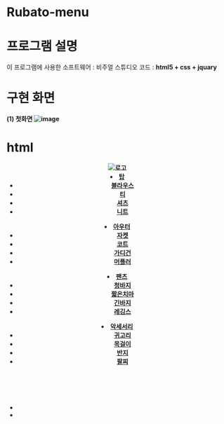 # Rubato-menu

# 프로그램 설명
이 프로그램에 사용한 소프트웨어 : 비주얼 스튜디오 코드 : <b> html5 + css + jquary <b>

# 구현 화면
(1) 첫화면 
![image](https://user-images.githubusercontent.com/81358269/161183879-f66ad895-c157-4a9e-b5c7-6f1cd98f2e1b.png)

# html 
    
<!DOCTYPE html>
<html lang="en">
<head>
    <meta charset="UTF-8">
    <meta http-equiv="X-UA-Compatible" content="IE=edge">
    <meta name="viewport" content="width=device-width, initial-scale=1.0">
    <title>Rubato 0407</title>
    <link rel="stylesheet" href="./css/style.css">
    <script src="./script/jquery-1.12.3.js" defer ></script>
    <script src="./script/script.js" defer ></script>
</head>
<body>
    <div id="page">
        <header>
            <div id="logo"><img src="./images/logo.png" alt="로고">
            </div>
            <div id="top">
                <div class="main-menu">
                    <li>
                        <a href="#">탑</a>
                        <ul class="sub">
                            <li><a href="#">블라우스</a></li>
                            <li><a href="#">티</a></li>
                            <li><a href="#">셔츠</a></li>
                            <li><a href="#">니트</a></li>
                        </ul>
                    </li>
                <li>
                    <a href="#">아우터</a>
                    <ul class="sub">
                        <li><a href="#">자켓</a></li>
                        <li><a href="#">코트</a></li>
                        <li><a href="#">가디건</a></li>
                        <li><a href="#">머플러</a></li>
                    </ul>
                </li>
                <li>
                    <a href="#">팬츠</a>
                    <ul class="sub">
                        <li><a href="#">청바지</a></li>
                        <li><a href="#">짧은치마</a></li>
                        <li><a href="#">긴바지</a></li>
                        <li><a href="#">레깅스</a></li>
                    </ul>
                </li>
                <li>
                    <a href="#">악세서리</a>
                    <ul class="sub">
                        <li><a href="#">귀고리</a></li>
                        <li><a href="#">목걸이</a></li>
                        <li><a href="#">반지</a></li>
                        <li><a href="#">팔찌</a></li>
                    </ul>
                </li>
                </div>
            </div>
        </header>
        <div class="clear"></div>
        <section>
            <div class="imgs">
                <img src="./images/main_img.png" alt="">
                <img src="./images/main_img2.png" alt="">
                <img src="./images/main_img3.png" alt="">
                <img src="./images/main_img4.png" alt="">
                <img src="./images/main_img5.png" alt="">
            </div>
        </section>
        <aside>
            <ul>
                <li><img src="./images/banner01.png" alt=""></li>
                <li><img src="./images/banner02.png" alt=""></li>
            </ul>
        </aside>
        <div class="clear"></div>
        <footer>
            <div id="address">
                <img src="./images/address.png" alt=""></div>
            <div id="customer">
                <img src="./images/customer.png" alt="">
            </div>
        </footer>
        <div class="clear"></div>
    </div>
</body>
</html>


